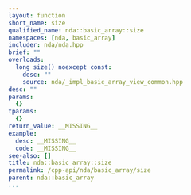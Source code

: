 ```yaml
---
layout: function
short_name: size
qualified_name: nda::basic_array::size
namespaces: [nda, basic_array]
includer: nda/nda.hpp
brief: ""
overloads:
  long size() noexcept const:
    desc: ""
    source: nda/_impl_basic_array_view_common.hpp
desc: ""
params:
  {}
tparams:
  {}
return_value: __MISSING__
example:
  desc: __MISSING__
  code: __MISSING__
see-also: []
title: nda::basic_array::size
permalink: /cpp-api/nda/basic_array/size
parent: nda::basic_array
...
```


